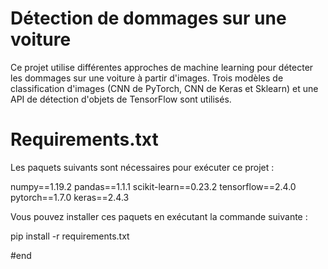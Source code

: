 # Détection de dommages sur une voiture
Ce projet utilise différentes approches de machine learning pour détecter les dommages sur une voiture à partir d'images.
Trois modèles de classification d'images (CNN de PyTorch, CNN de Keras et Sklearn) et une API de détection d'objets de TensorFlow sont utilisés.

# Requirements.txt

Les paquets suivants sont nécessaires pour exécuter ce projet :

numpy==1.19.2
pandas==1.1.1
scikit-learn==0.23.2
tensorflow==2.4.0
pytorch==1.7.0
keras==2.4.3

Vous pouvez installer ces paquets en exécutant la commande suivante :

pip install -r requirements.txt

#end
